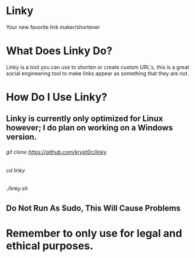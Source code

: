 # Linky
Your new favorite link maker/shortener

# What Does Linky Do?

Linky is a tool you can use to shorten or create custom URL's, this is a great social engineering tool to make links appear as something that they are not.

# How Do I Use Linky?

## Linky is currently only optimized for Linux however; I do plan on working on a Windows version.

###### git clone https://github.com/krypt0c/linky
###### cd linky
###### ./linky.sh
## Do Not Run As Sudo, This Will Cause Problems

# Remember to only use for legal and ethical purposes. 
